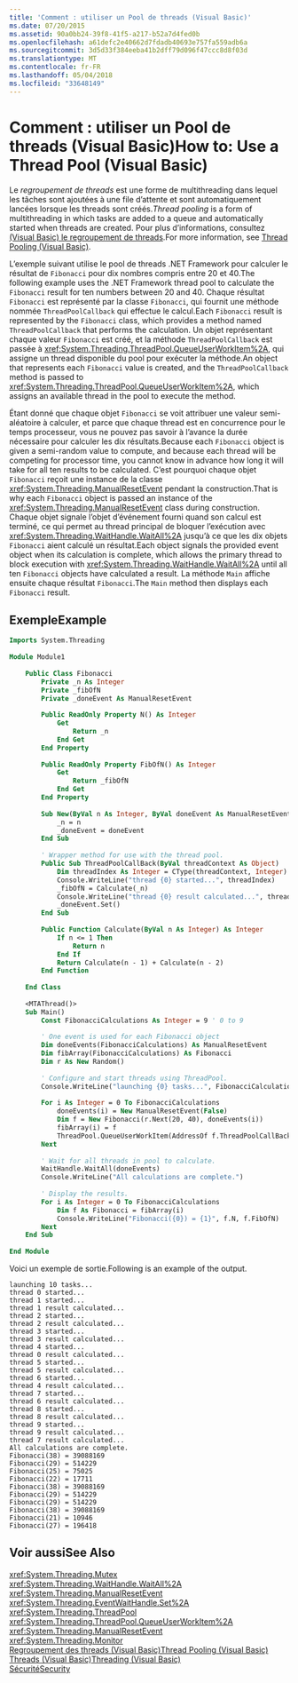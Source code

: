 ```yaml
---
title: 'Comment : utiliser un Pool de threads (Visual Basic)'
ms.date: 07/20/2015
ms.assetid: 90a0bb24-39f8-41f5-a217-b52a7d4fed0b
ms.openlocfilehash: a61defc2e40662d7fdadb40693e757fa559adb6a
ms.sourcegitcommit: 3d5d33f384eeba41b2dff79d096f47ccc8d8f03d
ms.translationtype: MT
ms.contentlocale: fr-FR
ms.lasthandoff: 05/04/2018
ms.locfileid: "33648149"
---
```

# <a name="how-to-use-a-thread-pool-visual-basic"></a><span data-ttu-id="8b837-102">Comment : utiliser un Pool de threads (Visual Basic)</span><span class="sxs-lookup"><span data-stu-id="8b837-102">How to: Use a Thread Pool (Visual Basic)</span></span>
<span data-ttu-id="8b837-103">Le *regroupement de threads* est une forme de multithreading dans lequel les tâches sont ajoutées à une file d’attente et sont automatiquement lancées lorsque les threads sont créés.</span><span class="sxs-lookup"><span data-stu-id="8b837-103">*Thread pooling* is a form of multithreading in which tasks are added to a queue and automatically started when threads are created.</span></span> <span data-ttu-id="8b837-104">Pour plus d’informations, consultez [(Visual Basic) le regroupement de threads](../../../../visual-basic/programming-guide/concepts/threading/thread-pooling.md).</span><span class="sxs-lookup"><span data-stu-id="8b837-104">For more information, see [Thread Pooling (Visual Basic)](../../../../visual-basic/programming-guide/concepts/threading/thread-pooling.md).</span></span>  
  
 <span data-ttu-id="8b837-105">L’exemple suivant utilise le pool de threads .NET Framework pour calculer le résultat de `Fibonacci` pour dix nombres compris entre 20 et 40.</span><span class="sxs-lookup"><span data-stu-id="8b837-105">The following example uses the .NET Framework thread pool to calculate the `Fibonacci` result for ten numbers between 20 and 40.</span></span> <span data-ttu-id="8b837-106">Chaque résultat `Fibonacci` est représenté par la classe `Fibonacci`, qui fournit une méthode nommée `ThreadPoolCallback` qui effectue le calcul.</span><span class="sxs-lookup"><span data-stu-id="8b837-106">Each `Fibonacci` result is represented by the `Fibonacci` class, which provides a method named `ThreadPoolCallback` that performs the calculation.</span></span> <span data-ttu-id="8b837-107">Un objet représentant chaque valeur `Fibonacci` est créé, et la méthode `ThreadPoolCallback` est passée à <xref:System.Threading.ThreadPool.QueueUserWorkItem%2A>, qui assigne un thread disponible du pool pour exécuter la méthode.</span><span class="sxs-lookup"><span data-stu-id="8b837-107">An object that represents each `Fibonacci` value is created, and the `ThreadPoolCallback` method is passed to <xref:System.Threading.ThreadPool.QueueUserWorkItem%2A>, which assigns an available thread in the pool to execute the method.</span></span>  
  
 <span data-ttu-id="8b837-108">Étant donné que chaque objet `Fibonacci` se voit attribuer une valeur semi-aléatoire à calculer, et parce que chaque thread est en concurrence pour le temps processeur, vous ne pouvez pas savoir à l’avance la durée nécessaire pour calculer les dix résultats.</span><span class="sxs-lookup"><span data-stu-id="8b837-108">Because each `Fibonacci` object is given a semi-random value to compute, and because each thread will be competing for processor time, you cannot know in advance how long it will take for all ten results to be calculated.</span></span> <span data-ttu-id="8b837-109">C’est pourquoi chaque objet `Fibonacci` reçoit une instance de la classe <xref:System.Threading.ManualResetEvent> pendant la construction.</span><span class="sxs-lookup"><span data-stu-id="8b837-109">That is why each `Fibonacci` object is passed an instance of the <xref:System.Threading.ManualResetEvent> class during construction.</span></span> <span data-ttu-id="8b837-110">Chaque objet signale l’objet d’événement fourni quand son calcul est terminé, ce qui permet au thread principal de bloquer l’exécution avec <xref:System.Threading.WaitHandle.WaitAll%2A> jusqu’à ce que les dix objets `Fibonacci` aient calculé un résultat.</span><span class="sxs-lookup"><span data-stu-id="8b837-110">Each object signals the provided event object when its calculation is complete, which allows the primary thread to block execution with <xref:System.Threading.WaitHandle.WaitAll%2A> until all ten `Fibonacci` objects have calculated a result.</span></span> <span data-ttu-id="8b837-111">La méthode `Main` affiche ensuite chaque résultat `Fibonacci`.</span><span class="sxs-lookup"><span data-stu-id="8b837-111">The `Main` method then displays each `Fibonacci` result.</span></span>  
  
## <a name="example"></a><span data-ttu-id="8b837-112">Exemple</span><span class="sxs-lookup"><span data-stu-id="8b837-112">Example</span></span>  
  
```vb  
Imports System.Threading  
  
Module Module1  
  
    Public Class Fibonacci  
        Private _n As Integer  
        Private _fibOfN  
        Private _doneEvent As ManualResetEvent  
  
        Public ReadOnly Property N() As Integer  
            Get  
                Return _n  
            End Get  
        End Property  
  
        Public ReadOnly Property FibOfN() As Integer  
            Get  
                Return _fibOfN  
            End Get  
        End Property  
  
        Sub New(ByVal n As Integer, ByVal doneEvent As ManualResetEvent)  
            _n = n  
            _doneEvent = doneEvent  
        End Sub  
  
        ' Wrapper method for use with the thread pool.  
        Public Sub ThreadPoolCallBack(ByVal threadContext As Object)  
            Dim threadIndex As Integer = CType(threadContext, Integer)  
            Console.WriteLine("thread {0} started...", threadIndex)  
            _fibOfN = Calculate(_n)  
            Console.WriteLine("thread {0} result calculated...", threadIndex)  
            _doneEvent.Set()  
        End Sub  
  
        Public Function Calculate(ByVal n As Integer) As Integer  
            If n <= 1 Then  
                Return n  
            End If  
            Return Calculate(n - 1) + Calculate(n - 2)  
        End Function  
  
    End Class  
  
    <MTAThread()>   
    Sub Main()  
        Const FibonacciCalculations As Integer = 9 ' 0 to 9  
  
        ' One event is used for each Fibonacci object  
        Dim doneEvents(FibonacciCalculations) As ManualResetEvent  
        Dim fibArray(FibonacciCalculations) As Fibonacci  
        Dim r As New Random()  
  
        ' Configure and start threads using ThreadPool.  
        Console.WriteLine("launching {0} tasks...", FibonacciCalculations)  
  
        For i As Integer = 0 To FibonacciCalculations  
            doneEvents(i) = New ManualResetEvent(False)  
            Dim f = New Fibonacci(r.Next(20, 40), doneEvents(i))  
            fibArray(i) = f  
            ThreadPool.QueueUserWorkItem(AddressOf f.ThreadPoolCallBack, i)  
        Next  
  
        ' Wait for all threads in pool to calculate.  
        WaitHandle.WaitAll(doneEvents)  
        Console.WriteLine("All calculations are complete.")  
  
        ' Display the results.  
        For i As Integer = 0 To FibonacciCalculations  
            Dim f As Fibonacci = fibArray(i)  
            Console.WriteLine("Fibonacci({0}) = {1}", f.N, f.FibOfN)  
        Next  
    End Sub  
  
End Module  
```  
  
 <span data-ttu-id="8b837-113">Voici un exemple de sortie.</span><span class="sxs-lookup"><span data-stu-id="8b837-113">Following is an example of the output.</span></span>  
  
```  
launching 10 tasks...  
thread 0 started...  
thread 1 started...  
thread 1 result calculated...  
thread 2 started...  
thread 2 result calculated...  
thread 3 started...  
thread 3 result calculated...  
thread 4 started...  
thread 0 result calculated...  
thread 5 started...  
thread 5 result calculated...  
thread 6 started...  
thread 4 result calculated...  
thread 7 started...  
thread 6 result calculated...  
thread 8 started...  
thread 8 result calculated...  
thread 9 started...  
thread 9 result calculated...  
thread 7 result calculated...  
All calculations are complete.  
Fibonacci(38) = 39088169  
Fibonacci(29) = 514229  
Fibonacci(25) = 75025  
Fibonacci(22) = 17711  
Fibonacci(38) = 39088169  
Fibonacci(29) = 514229  
Fibonacci(29) = 514229  
Fibonacci(38) = 39088169  
Fibonacci(21) = 10946  
Fibonacci(27) = 196418  
```  
  
## <a name="see-also"></a><span data-ttu-id="8b837-114">Voir aussi</span><span class="sxs-lookup"><span data-stu-id="8b837-114">See Also</span></span>  
 <xref:System.Threading.Mutex>  
 <xref:System.Threading.WaitHandle.WaitAll%2A>  
 <xref:System.Threading.ManualResetEvent>  
 <xref:System.Threading.EventWaitHandle.Set%2A>  
 <xref:System.Threading.ThreadPool>  
 <xref:System.Threading.ThreadPool.QueueUserWorkItem%2A>  
 <xref:System.Threading.ManualResetEvent>  
 <xref:System.Threading.Monitor>  
 [<span data-ttu-id="8b837-115">Regroupement des threads (Visual Basic)</span><span class="sxs-lookup"><span data-stu-id="8b837-115">Thread Pooling (Visual Basic)</span></span>](../../../../visual-basic/programming-guide/concepts/threading/thread-pooling.md)  
 [<span data-ttu-id="8b837-116">Threads (Visual Basic)</span><span class="sxs-lookup"><span data-stu-id="8b837-116">Threading (Visual Basic)</span></span>](../../../../visual-basic/programming-guide/concepts/threading/index.md)  
 [<span data-ttu-id="8b837-117">Sécurité</span><span class="sxs-lookup"><span data-stu-id="8b837-117">Security</span></span>](../../../../standard/security/index.md)
